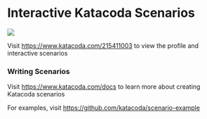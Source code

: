 # Interactive Katacoda Scenarios

[![](http://shields.katacoda.com/katacoda/215411003/count.svg)](https://www.katacoda.com/215411003 "Get your profile on Katacoda.com")

Visit https://www.katacoda.com/215411003 to view the profile and interactive scenarios

### Writing Scenarios
Visit https://www.katacoda.com/docs to learn more about creating Katacoda scenarios

For examples, visit https://github.com/katacoda/scenario-example
